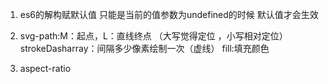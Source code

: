 1. es6的解构赋默认值  只能是当前的值参数为undefined的时候 默认值才会生效

2. svg-path:M：起点，L：直线终点 （大写觉得定位 ，小写相对定位）strokeDasharray：间隔多少像素绘制一次（虚线） fill:填充颜色 

3. aspect-ratio